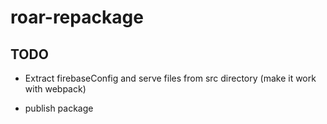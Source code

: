 # roar-repackage

## TODO

- Extract firebaseConfig and serve files from src directory (make it work with webpack)

- publish package